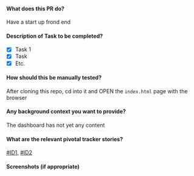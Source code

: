 #### What does this PR do?
Have a start up frond end
#### Description of Task to be completed?
- [x] Task 1
- [x] Task 
- [x] Etc.
#### How should this be manually tested?
After cloning this repo, cd into it and OPEN the `index.html` page with the browser
#### Any background context you want to provide?
The dashboard has not yet any content
#### What are the relevant pivotal tracker stories?
[#ID1](www.pt.rw), [#ID2](www.pt.rw)
#### Screenshots (if appropriate)
